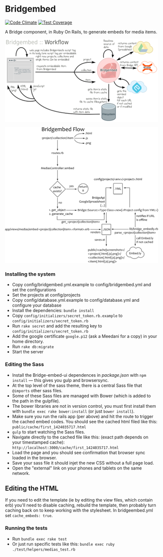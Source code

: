 Bridgembed
==========

[![Code Climate](https://codeclimate.com/repos/549c8a48e30ba06537002021/badges/2e1f5ed3a05c045248dc/gpa.svg)](https://codeclimate.com/repos/549c8a48e30ba06537002021/feed) 
[![Test Coverage](https://codeclimate.com/repos/549c8a48e30ba06537002021/badges/2e1f5ed3a05c045248dc/coverage.svg)](https://codeclimate.com/repos/549c8a48e30ba06537002021/feed)

A Bridge component, in Ruby On Rails, to generate embeds for media items.

![Workflow](doc/workflow.png?raw=true "Workflow")

![Code Flow](doc/codeflow.png?raw=true "Code Flow")

### Installing the system

* Copy config/bridgembed.yml.example to config/bridgembed.yml and set the configurations
* Set the projects at config/projects
* Copy config/database.yml.example to config/database.yml and configure your database
* Install the dependencies: `bundle install`
* Copy `config/initializers/secret_token.rb.example` to `config/initializers/secret_token.rb`
* Run `rake secret` and add the resulting key to `config/initializers/secret_token.rb`
* Add the google certificate `google.p12` (ask a Meedani for a copy) in your home directory.
* Run `rake db:migrate`
* Start the server

### Editing the Sass

* Install the Bridge-embed-ui dependences in *package.json* with `npm install` — this gives you gulp and browsersync.
* At the top level of the sass theme, there is a central Sass file that `@imports` other sass files.
* Some of these Sass files are managed with Bower (which is added to the path in the gulpfile).
* The bower libraries are not in version control, you must first install them with `bundle exec rake bower:install` (or just `bower install`).
* Make sure you run the rails app (per above) and hit the route to trigger the cached embed codes. You should see the cached html filed like this: `public/cache/first_1424035717.html`
* `gulp` to start watching the Sass files.
* Navigate directly to the cached file like this: (exact path depends on your timestamped cache): `http://localhost:3000/cache/first_1424035717.html`
* Load the page and you should see confirmation that browser sync loaded in the browser. 
* Save your sass file it should injet the new CSS without a full page load. 
* Open the "external" link on your phones and tablets on the same network.

## Editing the HTML

If you need to edit the template (ie by editing the view files, which contain erb) you'll need to disable caching, rebuild the template, then probably turn caching back on to keep working with the stylesheet. In bridgeembed.yml set `cache_embeds: true`.

### Running the tests

* Run `bundle exec rake test`
* Or just run specific tests like this: `bundle exec ruby ./test/helpers/medias_test.rb`
